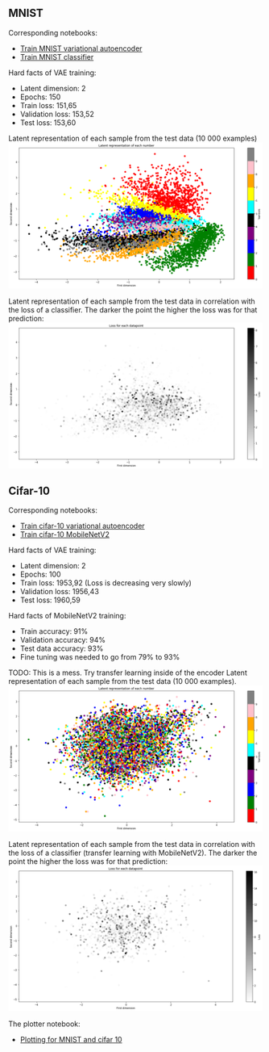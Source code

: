 ## MNIST
Corresponding notebooks: 
* [Train MNIST variational autoencoder](https://colab.research.google.com/drive/1SHP5yunom4LZDHRbAPpbGzZPtvpFPLJc)
* [Train MNIST classifier](https://colab.research.google.com/drive/1ExE-VrCrn1OxJR3Sbpil6B0q_UGwLGgS)

Hard facts of VAE training:
* Latent dimension: 2  
* Epochs: 150  
* Train loss: 151,65  
* Validation loss: 153,52  
* Test loss: 153,60

Latent representation of each sample from the test data (10 000 examples)
![alt text](https://raw.githubusercontent.com/LorenzHW/Master-Thesis/master/Code/progress/pics/latent_rep.png "Logo Title Text 1")


Latent representation of each sample from the test data in correlation with the loss of a classifier.
The darker the point the higher the loss was for that prediction:
![alt text](https://raw.githubusercontent.com/LorenzHW/Master-Thesis/master/Code/progress/pics/latent_rep_loss.png "Logo Title Text 1")

## Cifar-10
Corresponding notebooks:
* [Train cifar-10 variational autoencoder](https://colab.research.google.com/drive/1U1Fo3YtnAqUiZ3zmaFaELFkOGyKFcoGS)
* [Train cifar-10 MobileNetV2](https://colab.research.google.com/drive/1vXIlagm1hakFnPJ5Fs17WVakJow2ZiL4#scrollTo=L4TFpNygapo0)    

Hard facts of VAE training:
* Latent dimension: 2  
* Epochs: 100  
* Train loss: 1953,92 (Loss is decreasing very slowly)
* Validation loss: 1956,43  
* Test loss: 1960,59

Hard facts of MobileNetV2 training:
* Train accuracy: 91%
* Validation accuracy: 94%  
* Test data accuracy: 93%
* Fine tuning was needed to go from 79% to 93%

TODO: This is a mess. Try transfer learning inside of the encoder
Latent representation of each sample from the test data (10 000 examples). 
![alt text](https://raw.githubusercontent.com/LorenzHW/Master-Thesis/master/Code/progress/pics/latent_rep_cifar.png "Logo Title Text 1")

Latent representation of each sample from the test data in correlation with the loss of a classifier (transfer learning with MobileNetV2).
The darker the point the higher the loss was for that prediction:
![alt text](https://raw.githubusercontent.com/LorenzHW/Master-Thesis/master/Code/progress/pics/latent_rep_loss_cifar.png "Logo Title Text 1")

The plotter notebook:
* [Plotting for MNIST and cifar 10](https://colab.research.google.com/drive/1Gofh_CrEp9cYRSxQwpsBEzor8AFmnFtO)
